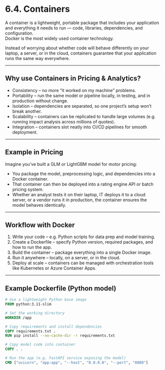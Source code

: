# 6.4. Containers

A container is a lightweight, portable package that includes your application and everything it needs to run — code, libraries, dependencies, and configuration.  
Docker is the most widely used container technology.

Instead of worrying about whether code will behave differently on your laptop, a server, or in the cloud, containers guarantee that your application runs the same way everywhere.

---

## Why use Containers in Pricing & Analytics?

- Consistency – no more “it worked on my machine” problems.  
- Portability – run the same model or pipeline locally, in testing, and in production without change.  
- Isolation – dependencies are separated, so one project’s setup won’t break another.  
- Scalability – containers can be replicated to handle large volumes (e.g. running impact analysis across millions of quotes).  
- Integration – containers slot neatly into CI/CD pipelines for smooth deployment.  

---

## Example in Pricing

Imagine you’ve built a GLM or LightGBM model for motor pricing:  

- You package the model, preprocessing logic, and dependencies into a Docker container.  
- That container can then be deployed into a rating engine API or batch pricing system.  
- Whether an analyst tests it on their laptop, IT deploys it to a cloud server, or a vendor runs it in production, the container ensures the model behaves identically.  

---

## Workflow with Docker

1. Write your code – e.g. Python scripts for data prep and model training.  
2. Create a Dockerfile – specify Python version, required packages, and how to run the app.  
3. Build the container – package everything into a single Docker image.  
4. Run it anywhere – locally, on a server, or in the cloud.  
5. Deploy at scale – containers can be managed with orchestration tools like Kubernetes or Azure Container Apps.  

---

## Example Dockerfile (Python model)

```dockerfile
# Use a lightweight Python base image
FROM python:3.11-slim

# Set the working directory
WORKDIR /app

# Copy requirements and install dependencies
COPY requirements.txt .
RUN pip install --no-cache-dir -r requirements.txt

# Copy model code into container
COPY . .

# Run the app (e.g. FastAPI service exposing the model)
CMD ["uvicorn", "app:app", "--host", "0.0.0.0", "--port", "8080"]
